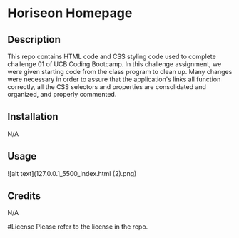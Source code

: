 # Horiseon Homepage

## Description
This repo contains HTML code and CSS styling code used to complete challenge 01 of UCB Coding Bootcamp. In this challenge assignment, we were given starting code from the class program to clean up. Many changes were necessary in order to assure that the application's links all function correctly, all the CSS selectors and properties are consolidated and organized, and properly commented.
 
 ## Installation 
 N/A
 
 ## Usage
 
 ![alt text](127.0.0.1_5500_index.html (2).png)
 
 
 ## Credits 
 N/A
 
 #License
 Please refer to the license in the repo. 
